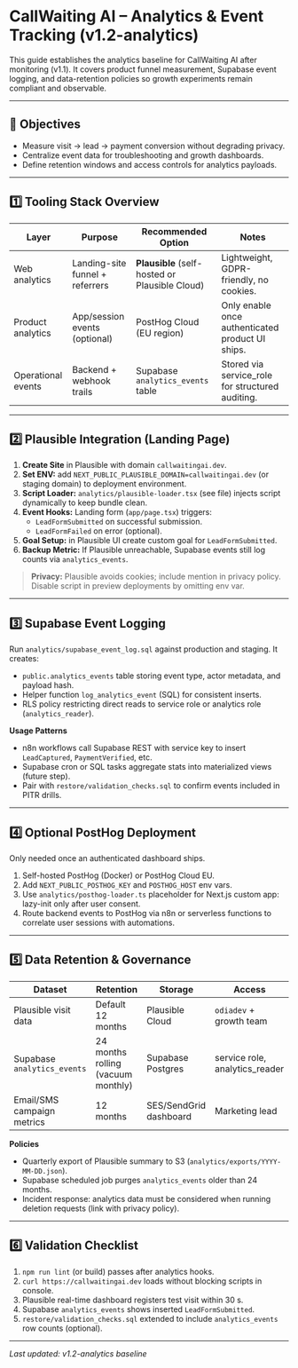 # CallWaiting AI – Analytics & Event Tracking (v1.2-analytics)

This guide establishes the analytics baseline for CallWaiting AI after monitoring (v1.1). It covers product funnel measurement, Supabase event logging, and data-retention policies so growth experiments remain compliant and observable.

---

## 🎯 Objectives
- Measure visit → lead → payment conversion without degrading privacy.
- Centralize event data for troubleshooting and growth dashboards.
- Define retention windows and access controls for analytics payloads.

---

## 1️⃣ Tooling Stack Overview

| Layer | Purpose | Recommended Option | Notes |
|-------|---------|--------------------|-------|
| Web analytics | Landing-site funnel + referrers | **Plausible** (self-hosted or Plausible Cloud) | Lightweight, GDPR-friendly, no cookies. |
| Product analytics | App/session events (optional) | PostHog Cloud (EU region) | Only enable once authenticated product UI ships. |
| Operational events | Backend + webhook trails | Supabase `analytics_events` table | Stored via service_role for structured auditing. |

---

## 2️⃣ Plausible Integration (Landing Page)

1. **Create Site** in Plausible with domain `callwaitingai.dev`.
2. **Set ENV:** add `NEXT_PUBLIC_PLAUSIBLE_DOMAIN=callwaitingai.dev` (or staging domain) to deployment environment.
3. **Script Loader:** `analytics/plausible-loader.tsx` (see file) injects script dynamically to keep bundle clean.
4. **Event Hooks:** Landing form (`app/page.tsx`) triggers:
   - `LeadFormSubmitted` on successful submission.
   - `LeadFormFailed` on error (optional).
5. **Goal Setup:** in Plausible UI create custom goal for `LeadFormSubmitted`.
6. **Backup Metric:** If Plausible unreachable, Supabase events still log counts via `analytics_events`.

> **Privacy:** Plausible avoids cookies; include mention in privacy policy. Disable script in preview deployments by omitting env var.

---

## 3️⃣ Supabase Event Logging

Run `analytics/supabase_event_log.sql` against production and staging. It creates:

- `public.analytics_events` table storing event type, actor metadata, and payload hash.
- Helper function `log_analytics_event` (SQL) for consistent inserts.
- RLS policy restricting direct reads to service role or analytics role (`analytics_reader`).

**Usage Patterns**
- n8n workflows call Supabase REST with service key to insert `LeadCaptured`, `PaymentVerified`, etc.
- Supabase cron or SQL tasks aggregate stats into materialized views (future step).
- Pair with `restore/validation_checks.sql` to confirm events included in PITR drills.

---

## 4️⃣ Optional PostHog Deployment

Only needed once an authenticated dashboard ships.

1. Self-hosted PostHog (Docker) or PostHog Cloud EU.
2. Add `NEXT_PUBLIC_POSTHOG_KEY` and `POSTHOG_HOST` env vars.
3. Use `analytics/posthog-loader.ts` placeholder for Next.js custom app: lazy-init only after user consent.
4. Route backend events to PostHog via n8n or serverless functions to correlate user sessions with automations.

---

## 5️⃣ Data Retention & Governance

| Dataset | Retention | Storage | Access |
|---------|-----------|---------|--------|
| Plausible visit data | Default 12 months | Plausible Cloud | `odiadev` + growth team |
| Supabase `analytics_events` | 24 months rolling (vacuum monthly) | Supabase Postgres | service role, analytics_reader |
| Email/SMS campaign metrics | 12 months | SES/SendGrid dashboard | Marketing lead |

**Policies**
- Quarterly export of Plausible summary to S3 (`analytics/exports/YYYY-MM-DD.json`).
- Supabase scheduled job purges `analytics_events` older than 24 months.
- Incident response: analytics data must be considered when running deletion requests (link with privacy policy).

---

## 6️⃣ Validation Checklist

1. `npm run lint` (or build) passes after analytics hooks.
2. `curl https://callwaitingai.dev` loads without blocking scripts in console.
3. Plausible real-time dashboard registers test visit within 30 s.
4. Supabase `analytics_events` shows inserted `LeadFormSubmitted`.
5. `restore/validation_checks.sql` extended to include `analytics_events` row counts (optional).

---

*Last updated: v1.2-analytics baseline*

